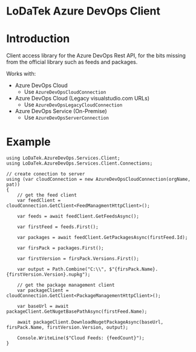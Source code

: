 # LoDaTek Azure DevOps Client

# Introduction 
Client access library for the Azure DevOps Rest API, for the bits missing from the official library such as feeds and packages.

Works with:

- Azure DevOps Cloud
    - Use `AzureDevOpsCloudConnection`
- Azure DevOps Cloud (Legacy visualstudio.com URLs)
    - Use `AzureDevOpsLegacyCloudConnection`
- Azure DevOps Service (On-Premise)
    - Use `AzureDevOpsServerConnection`

# Example

    using LoDaTek.AzureDevOps.Services.Client;
    using LoDaTek.AzureDevOps.Services.Client.Connections;

    // create conection to server
    using (var cloudConnection = new AzureDevOpsCloudConnection(orgName, pat))
    {
        // get the feed client
        var feedClient = cloudConnection.GetClient<FeedManagmentHttpClient>();

        var feeds = await feedClient.GetFeedsAsync();

        var firstFeed = feeds.First();

        var packages = await feedClient.GetPackagesAsync(firstFeed.Id);

        var firsPack = packages.First();

        var firstVersion = firsPack.Versions.First();

        var output = Path.Combine("C:\\", $"{firsPack.Name}.{firstVersion.Version}.nupkg");

        // get the package management client
        var packageClient = cloudConnection.GetClient<PackageManagementHttpClient>();

        var baseUrl = await packageClient.GetNugetBasePathAsync(firstFeed.Name);

        await packageClient.DownloadNugetPackageAsync(baseUrl, firsPack.Name, firstVersion.Version, output);

        Console.WriteLine($"Cloud Feeds: {feedCount}");
    }